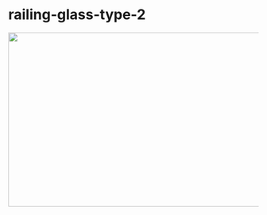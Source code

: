 # railing-glass-type-2

<img src="https://github.com/mesutsala/grasshopper-3D/blob/main/railing-glass-type-2/railing-glass-type-2.jpg" width="600" height="350">
